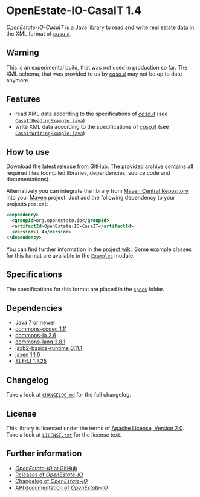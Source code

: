 OpenEstate-IO-CasaIT 1.4
========================

*OpenEstate-IO-CasaIT* is a Java library to read and write real estate data in
the XML format of [*casa.it*](https://www.casa.it).


Warning
-------

This is an experimental build, that was not used in production so far. The XML
schema, that was provided to us by [*casa.it*](https://www.casa.it) may not be up to
date anymore.


Features
--------

-   read XML data according to the specifications of
    [*casa.it*](https://www.casa.it)
    (see [`CasaItReadingExample.java`](https://github.com/OpenEstate/OpenEstate-IO/blob/v1.4/Examples/src/main/java/org/openestate/io/examples/CasaItReadingExample.java))
-   write XML data according to the specifications of
    [*casa.it*](https://www.casa.it)
    (see [`CasaItWritingExample.java`](https://github.com/OpenEstate/OpenEstate-IO/blob/v1.4/Examples/src/main/java/org/openestate/io/examples/CasaItWritingExample.java))


How to use
----------

Download the [latest release from GitHub](https://github.com/OpenEstate/OpenEstate-IO/releases/latest).
The provided archive contains all required files (compiled libraries,
dependencies, source code and documentations).

Alternatively you can integrate the library from
[Maven Central Repository](https://search.maven.org/#search|ga|1|org.openestate.io)
into your [Maven](https://maven.apache.org/) project. Just add the following
dependency to your projects `pom.xml`:

```xml
<dependency>
  <groupId>org.openestate.io</groupId>
  <artifactId>OpenEstate-IO-CasaIT</artifactId>
  <version>1.4</version>
</dependency>
```

You can find further information in the
[project wiki](https://github.com/OpenEstate/OpenEstate-IO/wiki/Usage-CasaIT).
Some example classes for this format are available in the
[`Examples`](https://github.com/OpenEstate/OpenEstate-IO/tree/v1.4/Examples)
module.


Specifications
--------------

The specifications for this format are placed in the [`specs`](specs) folder.


Dependencies
------------

-   Java 7 or newer
-   [commons-codec 1.11](https://commons.apache.org/proper/commons-codec/)
-   [commons-io 2.6](https://commons.apache.org/proper/commons-io/)
-   [commons-lang 3.8.1](https://commons.apache.org/proper/commons-lang/)
-   [jaxb2-basics-runtime 0.11.1](https://github.com/highsource/jaxb2-basics)
-   [jaxen 1.1.6](https://github.com/jaxen-xpath/jaxen)
-   [SLF4J 1.7.25](https://www.slf4j.org/)


Changelog
---------

Take a look at
[`CHANGELOG.md`](https://github.com/OpenEstate/OpenEstate-IO/blob/v1.4/CHANGELOG.md)
for the full changelog.


License
-------

This library is licensed under the terms of
[Apache License, Version 2.0](https://www.apache.org/licenses/LICENSE-2.0.html).
Take a look at
[`LICENSE.txt`](https://github.com/OpenEstate/OpenEstate-IO/blob/v1.4/LICENSE.txt)
for the license text.


Further information
-------------------

-   [*OpenEstate-IO* at GitHub](https://github.com/OpenEstate/OpenEstate-IO)
-   [Releases of *OpenEstate-IO*](https://github.com/OpenEstate/OpenEstate-IO/releases)
-   [Changelog of *OpenEstate-IO*](https://github.com/OpenEstate/OpenEstate-IO/blob/v1.4/CHANGELOG.md)
-   [API documentation of *OpenEstate-IO*](https://media.openestate.org/apidocs/OpenEstate-IO/)
